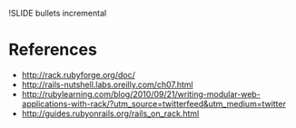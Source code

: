 !SLIDE bullets incremental
# References #
* http://rack.rubyforge.org/doc/
* http://rails-nutshell.labs.oreilly.com/ch07.html
* http://rubylearning.com/blog/2010/09/21/writing-modular-web-applications-with-rack/?utm_source=twitterfeed&utm_medium=twitter
* http://guides.rubyonrails.org/rails_on_rack.html

